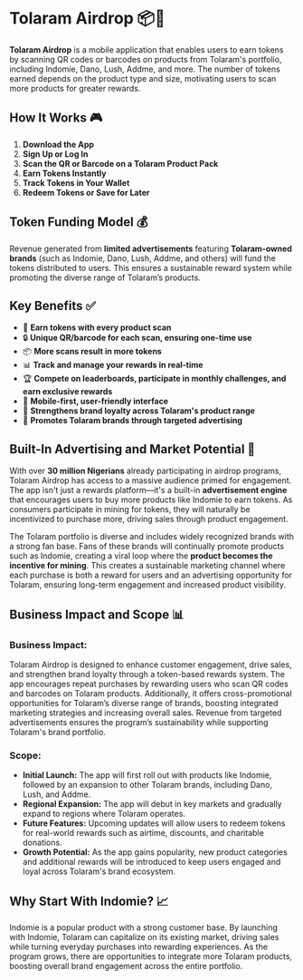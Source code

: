 # **Tolaram Airdrop 📦🌟**

**Tolaram Airdrop** is a mobile application that enables users to earn tokens by scanning QR codes or barcodes on products from Tolaram's portfolio, including Indomie, Dano, Lush, Addme, and more. The number of tokens earned depends on the product type and size, motivating users to scan more products for greater rewards.

## **How It Works** 🎮

1.  **Download the App**
2.  **Sign Up or Log In**
3.  **Scan the QR or Barcode on a Tolaram Product Pack**
4.  **Earn Tokens Instantly**
5.  **Track Tokens in Your Wallet**
6.  **Redeem Tokens or Save for Later**

## **Token Funding Model** 💰

Revenue generated from **limited advertisements** featuring **Tolaram-owned brands** (such as Indomie, Dano, Lush, Addme, and others) will fund the tokens distributed to users. This ensures a sustainable reward system while promoting the diverse range of Tolaram’s products.

## **Key Benefits** ✅

-   🎁 **Earn tokens with every product scan**
-   🔒 **Unique QR/barcode for each scan, ensuring one-time use**
-   📦 **More scans result in more tokens**
-   📊 **Track and manage your rewards in real-time**
-   🏆 **Compete on leaderboards, participate in monthly challenges, and earn exclusive rewards**
-   📱 **Mobile-first, user-friendly interface**
-   💼 **Strengthens brand loyalty across Tolaram's product range**
-   📢 **Promotes Tolaram brands through targeted advertising**

## **Built-In Advertising and Market Potential** 📢

With over **30 million Nigerians** already participating in airdrop programs, Tolaram Airdrop has access to a massive audience primed for engagement. The app isn't just a rewards platform—it's a built-in **advertisement engine** that encourages users to buy more products like Indomie to earn tokens. As consumers participate in mining for tokens, they will naturally be incentivized to purchase more, driving sales through product engagement.

The Tolaram portfolio is diverse and includes widely recognized brands with a strong fan base. Fans of these brands will continually promote products such as Indomie, creating a viral loop where the **product becomes the incentive for mining**. This creates a sustainable marketing channel where each purchase is both a reward for users and an advertising opportunity for Tolaram, ensuring long-term engagement and increased product visibility.

## **Business Impact and Scope** 📊

### **Business Impact:**

Tolaram Airdrop is designed to enhance customer engagement, drive sales, and strengthen brand loyalty through a token-based rewards system. The app encourages repeat purchases by rewarding users who scan QR codes and barcodes on Tolaram products. Additionally, it offers cross-promotional opportunities for Tolaram’s diverse range of brands, boosting integrated marketing strategies and increasing overall sales. Revenue from targeted advertisements ensures the program’s sustainability while supporting Tolaram's brand portfolio.

### **Scope:**

-   **Initial Launch:** The app will first roll out with products like Indomie, followed by an expansion to other Tolaram brands, including Dano, Lush, and Addme.
-   **Regional Expansion:** The app will debut in key markets and gradually expand to regions where Tolaram operates.
-   **Future Features:** Upcoming updates will allow users to redeem tokens for real-world rewards such as airtime, discounts, and charitable donations.
-   **Growth Potential:** As the app gains popularity, new product categories and additional rewards will be introduced to keep users engaged and loyal across Tolaram's brand ecosystem.

## **Why Start With Indomie?** 📈

Indomie is a popular product with a strong customer base. By launching with Indomie, Tolaram can capitalize on its existing market, driving sales while turning everyday purchases into rewarding experiences. As the program grows, there are opportunities to integrate more Tolaram products, boosting overall brand engagement across the entire portfolio.
